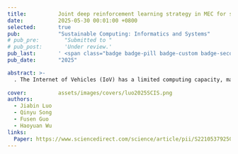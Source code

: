 ```yaml
---
title:          Joint deep reinforcement learning strategy in MEC for smart internet of vehicles edge computing networks
date:           2025-05-30 00:01:00 +0800
selected:       true
pub:            "Sustainable Computing: Informatics and Systems"
# pub_pre:        "Submitted to "
# pub_post:       'Under review.'
pub_last:       ' <span class="badge badge-pill badge-custom badge-secondary">Journal(SCI Q1, Impact Factor:5.7)</span><span class="badge badge-pill badge-custom badge-warning">Regular Issue</span>'
pub_date:       "2025"

abstract: >-
  . The Internet of Vehicles (IoV) has a limited computing capacity, making processing computation tasks challenging. These vehicular services are updated through communication and computing platforms. Edge computing is deployed closest to the terminals to extend the cloud computing facilities. However, the limitation of the vehicular edge nodes, satisfying the Quality of Experience (QoE) is the challenge. This paper developed an imaginative IoV scenario supported by mobile edge computing (MEC) by constructing collaborative processes such as task offloading decisions and resource allocation in various roadside units (RSU) environments that cover multiple vehicles. After that, Deep reinforcement Learning (DRL) is employed to solve the joint optimisation issue. Based on this joint optimisation model, the offloading decisions and resource allocations are gained to reduce the cost obtained in end-to-end delay and expense of resource computation. This problem is formulated based on the Markov Decision Process (MDP) designed functions like state, action, and reward. The proposed model's performance evaluations and numerical results achieve less average delay for 30 vehicle nodes in simulation.
  
cover:          assets/images/covers/luo2025SCIS.png
authors:
  - Jiabin Luo
  - Qinyu Song
  - Fusen Guo
  - Haoyuan Wu
links:
  Paper: https://www.sciencedirect.com/science/article/pii/S2210537925000411
---
```

